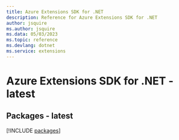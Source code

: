 ```yaml
---
title: Azure Extensions SDK for .NET
description: Reference for Azure Extensions SDK for .NET
author: jsquire
ms.author: jsquire
ms.data: 05/03/2023
ms.topic: reference
ms.devlang: dotnet
ms.service: extensions
---
```

# Azure Extensions SDK for .NET - latest
## Packages - latest
[!INCLUDE [packages](extensions-index.md)]